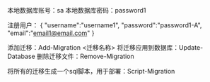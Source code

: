 ﻿本地数据库账号：sa
本地数据库密码：password1

注册用户：
{
	"username":"username1",
	"password":"password1-A",
	"email":"email1@email.com"
}


添加迁移：Add-Migration <迁移名称>
将迁移应用到数据库：Update-Database
删除迁移文件：Remove-Migration

将所有的迁移生成一个sql脚本，用于部署：Script-Migration